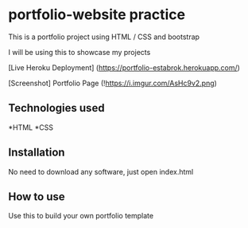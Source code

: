 # portfolio-website practice

This is a portfolio project using HTML / CSS and bootstrap

I will be using this to showcase my projects

[Live Heroku Deployment] (https://portfolio-estabrok.herokuapp.com/) 

[Screenshot] Portfolio Page (!https://i.imgur.com/AsHc9v2.png)

## Technologies used

*HTML
*CSS

## Installation 

No need to download any software, just open index.html

## How to use

Use this to build your own portfolio template

